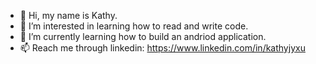 - 👋 Hi, my name is Kathy.
- 👀 I’m interested in learning how to read and write code.
- 🌱 I’m currently learning how to build an andriod application.
- 📫 Reach me through linkedin: https://www.linkedin.com/in/kathyjyxu
<!---
KJYX7/KJYX7 is a ✨ special ✨ repository because its `README.md` (this file) appears on your GitHub profile.
You can click the Preview link to take a look at your changes.
--->
